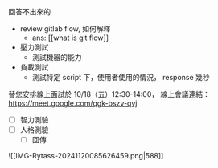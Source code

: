 


回答不出來的

- review gitlab flow, 如何解釋
	- ans: [[what is git flow]]
- 壓力測試 
	- 測試機器的能力
- 負載測試
	- 測試特定 script 下，使用者使用的情況， response 幾秒


替您安排線上面試於 10/18（五）12:30-14:00，
線上會議連結：
https://meet.google.com/qgk-bszv-qvj



- [ ] 智力測驗
- [ ] 人格測驗
	- [ ] 回傳

![[IMG-Rytass-20241120085626459.png|588]]

